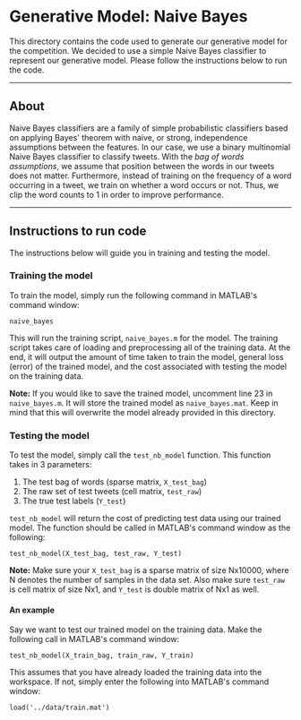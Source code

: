 # Generative Model: Naive Bayes 

This directory contains the code used to generate our generative model for the competition. We decided to use a simple Naive Bayes classifier to represent our generative model. Please follow the instructions below to run the code. 

--- 

## About 

Naive Bayes classifiers are a family of simple probabilistic classifiers based on applying Bayes' theorem with naive, or strong, independence assumptions between the features. In our case, we use a binary multinomial Naive Bayes classifier to classify tweets. With the *bag of words assumptions*, we assume that position between the words in our tweets does not matter. Furthermore, instead of training on the frequency of a word occurring in a tweet, we train on whether a word occurs or not. Thus, we clip the word counts to 1 in order to improve performance. 

--- 

## Instructions to run code 

The instructions below will guide you in training and testing the model. 


### Training the model

To train the model, simply run the following command in MATLAB's command window: 

`naive_bayes` 

This will run the training script, `naive_bayes.m` for the model. The training script takes care of loading and preprocessing all of the training data. At the end, it will output the amount of time taken to train the model, general loss (error) of the trained model, and the cost associated with testing the model on the training data. 

**Note:** If you would like to save the trained model, uncomment line 23 in `naive_bayes.m`. It will store the trained model as `naive_bayes.mat`. Keep in mind that this will overwrite the model already provided in this directory. 

### Testing the model 

To test the model, simply call the `test_nb_model` function. This function takes in 3 parameters: 

1. The test bag of words (sparse matrix, `X_test_bag`)
2. The raw set of test tweets (cell matrix, `test_raw`)
3. The true test labels (`Y_test`)

`test_nb_model` will return the cost of predicting test data using our trained model. The function should be called in MATLAB's command window as the following: 

`test_nb_model(X_test_bag, test_raw, Y_test)`

**Note:** Make sure your `X_test_bag` is a sparse matrix of size Nx10000, where N denotes the number of samples in the data set. Also make sure `test_raw` is cell matrix of size Nx1, and `Y_test` is double matrix of Nx1 as well.  

#### An example 

Say we want to test our trained model on the training data. Make the following call in MATLAB's command window: 

`test_nb_model(X_train_bag, train_raw, Y_train)`

This assumes that you have already loaded the training data into the workspace. If not, simply enter the following into MATLAB's command window: 

`load('../data/train.mat')`





